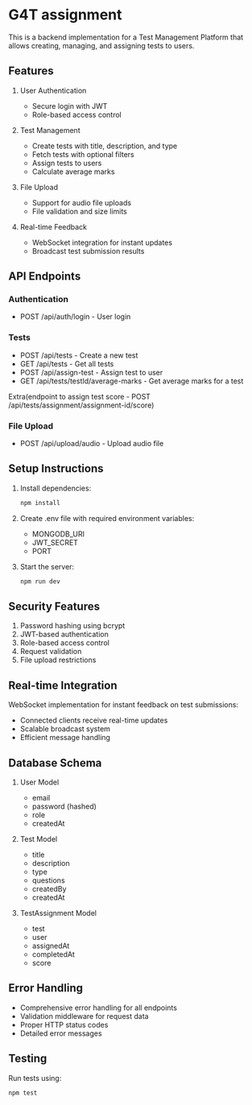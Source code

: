 # G4T assignment

This is a backend implementation for a Test Management Platform that allows creating, managing, and assigning tests to users.

## Features

1. User Authentication
   - Secure login with JWT
   - Role-based access control

2. Test Management
   - Create tests with title, description, and type
   - Fetch tests with optional filters
   - Assign tests to users
   - Calculate average marks

3. File Upload
   - Support for audio file uploads
   - File validation and size limits

4. Real-time Feedback
   - WebSocket integration for instant updates
   - Broadcast test submission results

## API Endpoints

### Authentication
- POST /api/auth/login - User login

### Tests
- POST /api/tests - Create a new test
- GET /api/tests - Get all tests
- POST /api/assign-test - Assign test to user
- GET /api/tests/testId/average-marks - Get average marks for a test

Extra(endpoint to assign test score - POST /api/tests/assignment/assignment-id/score)

### File Upload
- POST /api/upload/audio - Upload audio file

## Setup Instructions

1. Install dependencies:
   ```bash
   npm install
   ```

2. Create .env file with required environment variables:
   - MONGODB_URI
   - JWT_SECRET
   - PORT

3. Start the server:
   ```bash
   npm run dev
   ```

## Security Features

1. Password hashing using bcrypt
2. JWT-based authentication
3. Role-based access control
4. Request validation
5. File upload restrictions

## Real-time Integration

WebSocket implementation for instant feedback on test submissions:
- Connected clients receive real-time updates
- Scalable broadcast system
- Efficient message handling

## Database Schema

1. User Model
   - email
   - password (hashed)
   - role
   - createdAt

2. Test Model
   - title
   - description
   - type
   - questions
   - createdBy
   - createdAt

3. TestAssignment Model
   - test
   - user
   - assignedAt
   - completedAt
   - score

## Error Handling

- Comprehensive error handling for all endpoints
- Validation middleware for request data
- Proper HTTP status codes
- Detailed error messages

## Testing

Run tests using:
```bash
npm test
```